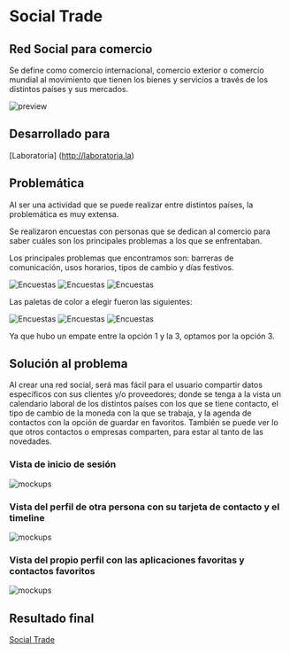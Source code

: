 # Social Trade
## Red Social para comercio 

Se define como comercio internacional, comercio exterior o comercio mundial al movimiento que tienen los bienes y servicios a través de los distintos países y sus mercados. 

![preview](https://user-images.githubusercontent.com/37427270/45059071-4ec9d800-b060-11e8-924b-b14b379ec0e9.png)

## Desarrollado para 
[Laboratoria] (http://laboratoria.la)

## Problemática
Al ser una actividad que se puede realizar entre distintos países, la problemática es muy extensa.

Se realizaron encuestas con personas que se dedican al comercio para saber cuáles son los principales problemas a los que se enfrentaban.  

Los principales problemas que encontramos son: barreras de comunicación, usos horarios, tipos de cambio y días festivos. 

![Encuestas](assets/images/ux/encuesta2.png)
![Encuestas](assets/images/ux/encuesta3.png)
![Encuestas](assets/images/ux/encuesta4.png)

Las paletas de color a elegir fueron las siguientes: 

![Encuestas](assets/images/ux/opcion1.png)
![Encuestas](assets/images/ux/opcion2.png)
![Encuestas](assets/images/ux/opcion3.png)

Ya que hubo un empate entre la opción 1 y la 3, optamos por la opción 3. 


## Solución al problema
Al crear una red social, será mas fácil para el usuario compartir datos específicos con sus clientes y/o proveedores; donde se tenga a la vista un calendario laboral de los distintos países con los que se tiene contacto, el tipo de cambio de la moneda con la que se trabaja, y la agenda de contactos con la opción de guardar en favoritos. También se puede ver lo que otros contactos o empresas comparten, para estar al tanto de las novedades. 

### Vista de inicio de sesión
![mockups](assets/images/ux/iPhone-6-7-8–2.png)

### Vista del perfil de otra persona con su tarjeta de contacto y el timeline

![mockups](assets/images/ux/iPhone-6-7-8–1.png)

### Vista del propio perfil con las aplicaciones favoritas y contactos favoritos
![mockups](assets/images/ux/iPhone-6-7-8–3.png)

## Resultado final
[Social Trade](https://belenha.github.io/social-trade/. "Title")
